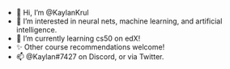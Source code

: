 - 👋 Hi, I’m @KaylanKrul
- 👀 I’m interested in neural nets, machine learning, and artificial intelligence.
- 🌱 I’m currently learning cs50 on edX!
- ✨ Other course recommendations welcome!
- 📫 @Kaylan#7427 on Discord, or via Twitter.

<!---
KaylanKrul/KaylanKrul is a ✨ special ✨ repository because its `README.md` (this file) appears on your GitHub profile.
You can click the Preview link to take a look at your changes.
--->
